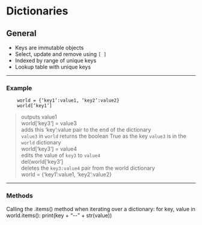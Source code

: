 # Dictionaries  

## General  

- Keys are immutable objects  
- Select, update and remove using `[ ]`  
- Indexed by range of unique keys  
- Lookup table with unique keys  

---

### Example  

        world = {‘key1’:value1, ‘key2’:value2}  
        world[‘key1’]  
        
> outputs value1  
        world[‘key3’] = value3  
> adds this ‘key’:value pair to the end of the dictionary  
> `value3` in `world` returns the boolean True as the key `value3` is in the `world` dictionary  
        world[‘key3’] = value4  
> edits the value of `key3` to `value4`  
        del(world[‘key3’]  
> deletes the `key3:value4` pair from the world dictionary  
        world = {‘key1’:value1, ‘key2’:value2}  
---

### Methods  

Calling the .items() method when iterating over a dictionary:
for key, value in world.items():
	print(key + “--” + str(value))

